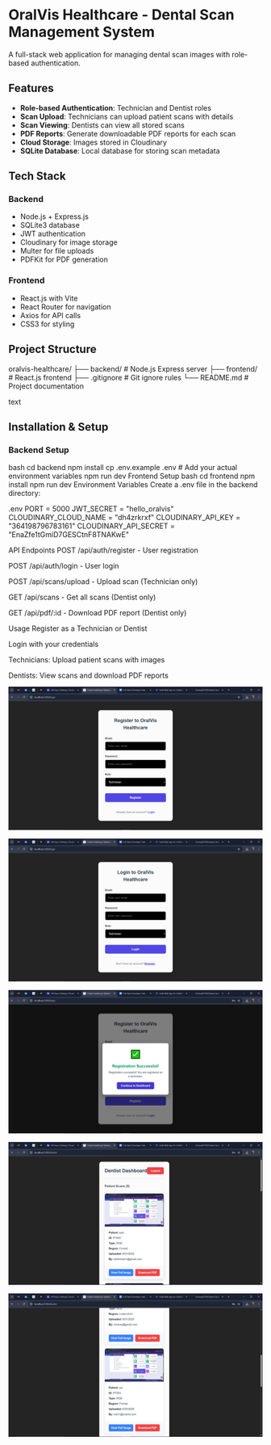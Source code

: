 # OralVis Healthcare - Dental Scan Management System

A full-stack web application for managing dental scan images with role-based authentication.

## Features

- **Role-based Authentication**: Technician and Dentist roles
- **Scan Upload**: Technicians can upload patient scans with details
- **Scan Viewing**: Dentists can view all stored scans
- **PDF Reports**: Generate downloadable PDF reports for each scan
- **Cloud Storage**: Images stored in Cloudinary
- **SQLite Database**: Local database for storing scan metadata

## Tech Stack

### Backend
- Node.js + Express.js
- SQLite3 database
- JWT authentication
- Cloudinary for image storage
- Multer for file uploads
- PDFKit for PDF generation

### Frontend
- React.js with Vite
- React Router for navigation
- Axios for API calls
- CSS3 for styling

## Project Structure
oralvis-healthcare/
├── backend/ # Node.js Express server
├── frontend/ # React.js frontend
├── .gitignore # Git ignore rules
└── README.md # Project documentation

text

## Installation & Setup

### Backend Setup
bash
cd backend
npm install
cp .env.example .env  # Add your actual environment variables
npm run dev
Frontend Setup
bash
cd frontend
npm install
npm run dev
Environment Variables
Create a .env file in the backend directory:

.env
PORT = 5000
JWT_SECRET = "hello_oralvis"
CLOUDINARY_CLOUD_NAME = "dh4zrkrxf"
CLOUDINARY_API_KEY = "364198796783161"
CLOUDINARY_API_SECRET = "EnaZfe1tGmiD7GESCtnF8TNAKwE"

API Endpoints
POST /api/auth/register - User registration

POST /api/auth/login - User login

POST /api/scans/upload - Upload scan (Technician only)

GET /api/scans - Get all scans (Dentist only)

GET /api/pdf/:id - Download PDF report (Dentist only)

Usage
Register as a Technician or Dentist

Login with your credentials

Technicians: Upload patient scans with images

Dentists: View scans and download PDF reports

![image alt](https://github.com/Srinivas09199/oralvis-healthcare/blob/3fc038183ab028628af866107647c4d87ed2b85a/Screenshot%20(14).png)

![image alt](https://github.com/Srinivas09199/oralvis-healthcare/blob/4e39c00d914d758444804534d94e3705749a1078/Screenshot%20(15).png)

![image alt](https://github.com/Srinivas09199/oralvis-healthcare/blob/4e39c00d914d758444804534d94e3705749a1078/Screenshot%20(16).png)

![image alt](https://github.com/Srinivas09199/oralvis-healthcare/blob/4e39c00d914d758444804534d94e3705749a1078/Screenshot%20(17).png)

![image alt](https://github.com/Srinivas09199/oralvis-healthcare/blob/4e39c00d914d758444804534d94e3705749a1078/Screenshot%20(18).png)

